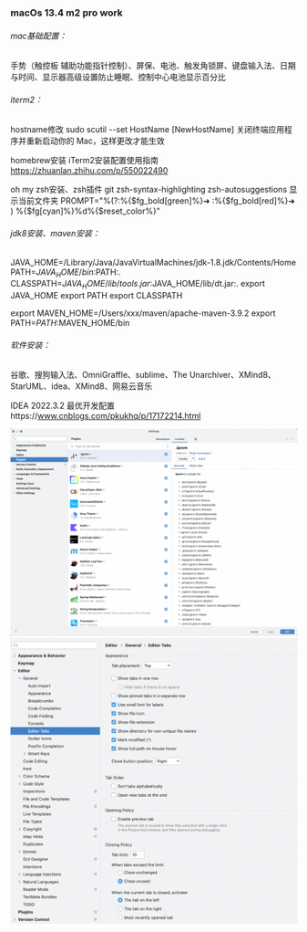 ### macOs 13.4 m2 pro work

###### mac基础配置：

手势（触控板 辅助功能指针控制）、屏保、电池、触发角锁屏、键盘输入法、日期与时间、显示器高级设置防止睡眠、控制中心电池显示百分比

###### iterm2：

hostname修改
sudo scutil --set HostName [NewHostName]
关闭终端应用程序并重新启动你的 Mac，这样更改才能生效

homebrew安装
iTerm2安装配置使用指南 https://zhuanlan.zhihu.com/p/550022490

oh my zsh安装、zsh插件 git zsh-syntax-highlighting zsh-autosuggestions
显示当前文件夹
PROMPT="%(?:%{$fg_bold[green]%}➜ :%{$fg_bold[red]%}➜ ) %{$fg[cyan]%}%d%{$reset_color%}"

###### jdk8安装、maven安装：

JAVA_HOME=/Library/Java/JavaVirtualMachines/jdk-1.8.jdk/Contents/Home
PATH=$JAVA_HOME/bin:$PATH:.
CLASSPATH=$JAVA_HOME/lib/tools.jar:$JAVA_HOME/lib/dt.jar:.
export JAVA_HOME
export PATH
export CLASSPATH

export MAVEN_HOME=/Users/xxx/maven/apache-maven-3.9.2
export PATH=$PATH:$MAVEN_HOME/bin

###### 软件安装：

谷歌、搜狗输入法、OmniGraffle、sublime、The Unarchiver、XMind8、StarUML、idea、XMind8、网易云音乐

IDEA 2022.3.2 最优开发配置https://www.cnblogs.com/pkukhq/p/17172214.html


![img.png](img.png)
![img_2.png](img_2.png)